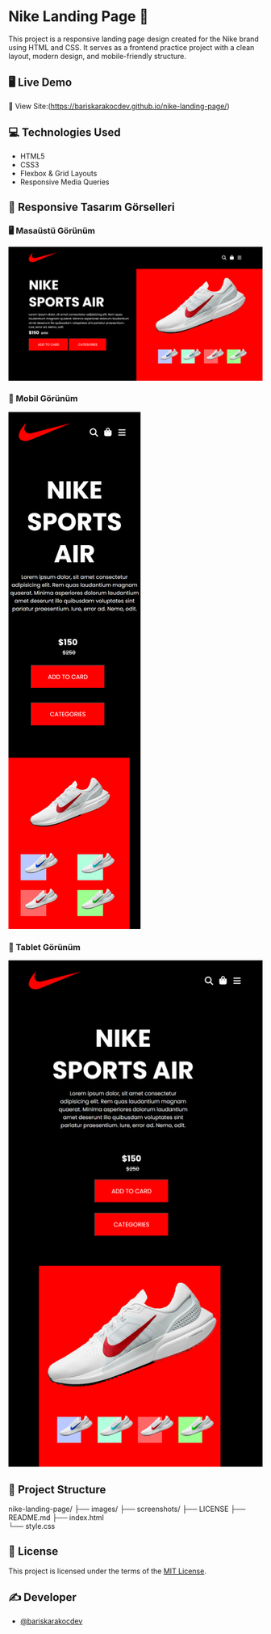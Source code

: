 # Nike Landing Page 👟

This project is a responsive landing page design created for the Nike brand using HTML and CSS. It serves as a frontend practice project with a clean layout, modern design, and mobile-friendly structure.

## 🖥️ Live Demo

🔗 View Site:(https://bariskarakocdev.github.io/nike-landing-page/)

## 💻 Technologies Used

- HTML5
- CSS3
- Flexbox & Grid Layouts
- Responsive Media Queries

## 📱 Responsive Tasarım Görselleri

### 🖥️ Masaüstü Görünüm
![desktop](./screenshots/desktop.png)

### 📱 Mobil Görünüm
![mobile](./screenshots/mobile.png)

### 📲 Tablet Görünüm
![tablet](./screenshots/tablet.png)

## 📁 Project Structure

nike-landing-page/
├── images/
├── screenshots/
├── LICENSE
├── README.md
├── index.html  
└── style.css


## 📝 License

This project is licensed under the terms of the [MIT License](./LICENSE).

## ✍️ Developer

- [@bariskarakocdev](https://github.com/bariskarakocdev)


